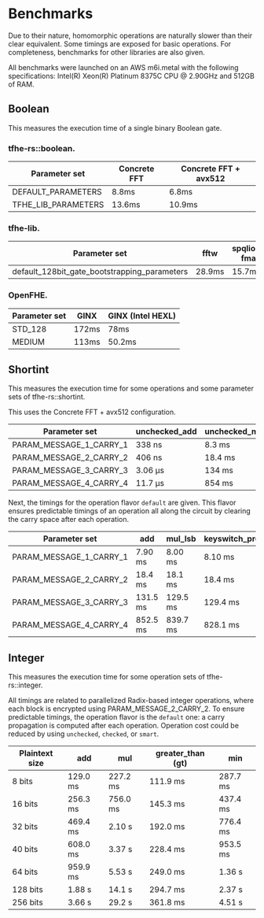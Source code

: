 # Benchmarks

Due to their nature, homomorphic operations are naturally slower than their clear equivalent. Some timings are exposed for basic operations. For completeness, benchmarks for other libraries are also given.

All benchmarks were launched on an AWS m6i.metal with the following specifications: Intel(R) Xeon(R) Platinum 8375C CPU @ 2.90GHz and 512GB of RAM.

## Boolean

This measures the execution time of a single binary Boolean gate.

### tfhe-rs::boolean.

| Parameter set         | Concrete FFT | Concrete FFT + avx512 |
| --------------------- | ------------ | --------------------- |
| DEFAULT\_PARAMETERS   | 8.8ms        | 6.8ms                 |
| TFHE\_LIB\_PARAMETERS | 13.6ms       | 10.9ms                |

### tfhe-lib.

| Parameter set                                    | fftw   | spqlios-fma |
| ------------------------------------------------ | ------ | ----------- |
| default\_128bit\_gate\_bootstrapping\_parameters | 28.9ms | 15.7ms      |

### OpenFHE.

| Parameter set | GINX  | GINX (Intel HEXL) |
| ------------- | ----- | ----------------- |
| STD\_128      | 172ms | 78ms              |
| MEDIUM        | 113ms | 50.2ms            |


## Shortint
This measures the execution time for some operations and some parameter sets of tfhe-rs::shortint.

This uses the Concrete FFT + avx512 configuration.

| Parameter set               | unchecked\_add | unchecked\_mul\_lsb | keyswitch\_programmable\_bootstrap |
| --------------------------- | -------------- | ------------------- | ---------------------------------- |
| PARAM\_MESSAGE\_1\_CARRY\_1 | 338 ns         | 8.3 ms              | 8.1 ms                             |
| PARAM\_MESSAGE\_2\_CARRY\_2 | 406 ns         | 18.4 ms             | 18.4 ms                            |
| PARAM\_MESSAGE\_3\_CARRY\_3 | 3.06 µs        | 134 ms              | 129.4 ms                           |
| PARAM\_MESSAGE\_4\_CARRY\_4 | 11.7 µs        | 854 ms              | 828.1 ms                           |

Next, the timings for the operation flavor `default` are given. This flavor ensures predictable timings of an operation all along the circuit by clearing the carry space after each operation.

| Parameter set               |            add |        mul\_lsb     | keyswitch\_programmable\_bootstrap |
| --------------------------- | -------------- | ------------------- | ---------------------------------- |
| PARAM\_MESSAGE\_1\_CARRY\_1 | 7.90 ms        | 8.00 ms             | 8.10 ms                            |
| PARAM\_MESSAGE\_2\_CARRY\_2 | 18.4 ms        | 18.1 ms             | 18.4 ms                            |
| PARAM\_MESSAGE\_3\_CARRY\_3 | 131.5 ms       | 129.5 ms            | 129.4 ms                           |
| PARAM\_MESSAGE\_4\_CARRY\_4 | 852.5 ms       | 839.7 ms            | 828.1 ms                           |


## Integer
This measures the execution time for some operation sets of tfhe-rs::integer.

All timings are related to parallelized Radix-based integer operations, where each block is encrypted using PARAM\_MESSAGE\_2\_CARRY\_2.
To ensure predictable timings, the operation flavor is the `default` one: a carry propagation is computed after each operation. Operation cost could be reduced by using `unchecked`, `checked`, or `smart`.

| Plaintext size     |  add           | mul                 | greater\_than (gt)   |  min         |
| -------------------| -------------- | ------------------- | ---------            | -------      |
| 8    bits          | 129.0 ms       | 227.2 ms            | 111.9 ms             |  287.7 ms    |
| 16   bits          | 256.3 ms       | 756.0 ms            | 145.3 ms             |  437.4 ms    |
| 32   bits          | 469.4 ms       | 2.10 s              | 192.0 ms             |  776.4 ms    |
| 40   bits          | 608.0 ms       | 3.37 s              | 228.4 ms             |  953.5 ms    |
| 64   bits          | 959.9 ms       | 5.53 s              | 249.0 ms             |  1.36 s      |
| 128  bits          | 1.88 s         | 14.1 s              | 294.7 ms             |  2.37 s      |
| 256  bits          | 3.66 s         | 29.2 s              | 361.8 ms             |  4.51 s      |
